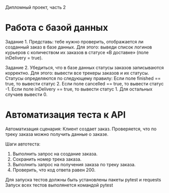 ﻿Дипломный проект, часть 2

# Работа с базой данных

Задание 1.
Представь: тебе нужно проверить, отображается ли созданный заказ в базе данных.
Для этого: выведи список логинов курьеров с количеством их заказов в статусе «В доставке» (поле inDelivery = true). 

Задание 2. 
Убедиться, что в базе данных статусы заказов записываются корректно. Для этого: вывести все трекеры заказов и их статусы. Статусы определяются по следующему правилу: Если поле finished == true, то вывести статус 2. Если поле canсelled == true, то вывести статус -1. Если поле inDelivery == true, то вывести статус 1. Для остальных случаев вывести 0.

# Автоматизация теста к API

Автоматизация сценария: Клиент создает заказ. Проверяется, что по треку заказа можно получить данные о заказе.

Шаги автотеста: 
1. Выполнить запрос на создание заказа. 
2. Сохранить номер трека заказа. 
3. Выполнить запрос на получения заказа по треку заказа. 
4. Проверить, что код ответа равен 200.

Для запуска тестов должны быть установлены пакеты pytest и requests
Запуск всех тестов выполянется командой pytest

